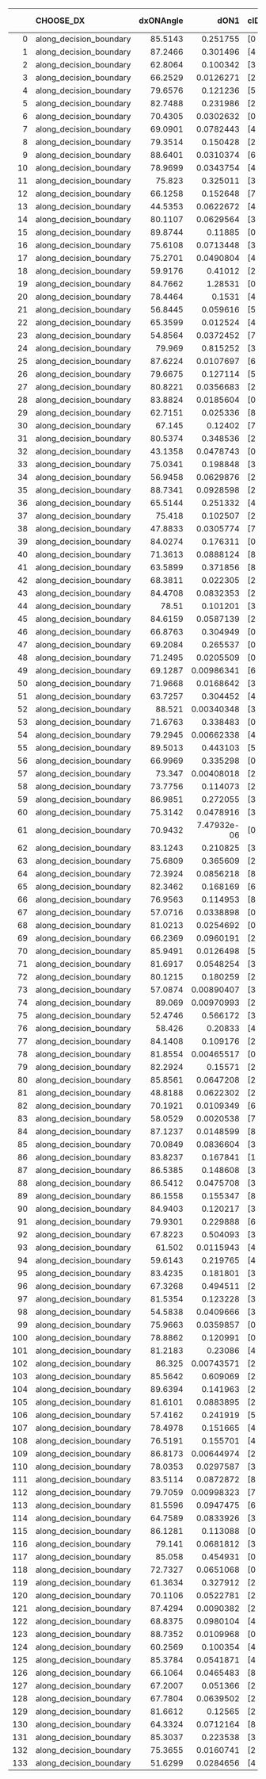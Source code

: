 |     | CHOOSE_DX               |   dxONAngle |        dON1 | cIDON1   |   dON_patch_1 |   nTON |         dON |   dxOFFAngle |       dOFF1 | cIDOFF1   |   dOFF_patch_1 |   nTOFF |        dOFF | SUCCESS   |   nExp |   dual_point_id |   subpoint_time_seconds |   total_execution_time |        logp |       dOFF/dON | Vote dOFF>dON   |
|----:|:------------------------|------------:|------------:|:---------|--------------:|-------:|------------:|-------------:|------------:|:----------|---------------:|--------:|------------:|:----------|-------:|----------------:|------------------------:|-----------------------:|------------:|---------------:|:----------------|
|   0 | along_decision_boundary |     85.5143 | 0.251755    | [0 8]    |   0.251755    |      1 | 0.251755    |      69.8321 | 9.81418e-05 | [1 8]     |    9.81418e-05 |       1 | 9.81418e-05 | False     |      1 |               6 |                1.38276  |                 7.104  |  0          |    0.000389831 | False           |
|   1 | along_decision_boundary |     87.2466 | 0.301496    | [4 7]    |   0.301496    |      1 | 0.301496    |      81.7948 | 0.297993    | [4 7]     |    0.297993    |       1 | 0.297993    | False     |      2 |               9 |                3.08055  |                10.2793 | -0.5        |    0.988382    | False           |
|   2 | along_decision_boundary |     62.8064 | 0.100342    | [3 8]    |   0.100342    |      1 | 0.100342    |      51.2707 | 0.00463719  | [3 8]     |    0.00463719  |       1 | 0.00463719  | False     |      3 |              11 |                1.86121  |                12.1975 | -1          |    0.0462136   | False           |
|   3 | along_decision_boundary |     66.2529 | 0.0126271   | [2 4]    |   0.0126271   |      1 | 0.0126271   |      83.5973 | 0.0511157   | [2 4]     |    0.0511157   |       1 | 0.0511157   | True      |      4 |              15 |                0.916245 |                13.275  | -1.5        |    4.0481      | True            |
|   4 | along_decision_boundary |     79.6576 | 0.121236    | [5 8]    |   0.121236    |      1 | 0.121236    |      87.2978 | 0.0242099   | [5 8]     |    0.0242099   |       1 | 0.0242099   | False     |      5 |              19 |                1.18652  |                23.513  | -0.5        |    0.199692    | False           |
|   5 | along_decision_boundary |     82.7488 | 0.231986    | [2 4]    |   0.231986    |      1 | 0.231986    |      68.737  | 0.0278814   | [2 4]     |    0.0278814   |       1 | 0.0278814   | False     |      6 |              21 |                3.13532  |                26.7154 | -0.9        |    0.120185    | False           |
|   6 | along_decision_boundary |     70.4305 | 0.0302632   | [0 1]    |   0.0302632   |      1 | 0.0302632   |      88.7144 | 0.0646385   | [0 1]     |    0.0646385   |       1 | 0.0646385   | True      |      7 |              25 |                1.55351  |                28.4061 | -1.33333    |    2.13588     | True            |
|   7 | along_decision_boundary |     69.0901 | 0.0782443   | [4 9]    |   0.0782443   |      1 | 0.0782443   |      71.1875 | 0.00358983  | [4 9]     |    0.00358983  |       1 | 0.00358983  | False     |      8 |              27 |                1.46916  |                29.9302 | -0.642857   |    0.0458797   | False           |
|   8 | along_decision_boundary |     79.3514 | 0.150428    | [2 3]    |   0.150428    |      1 | 0.150428    |      85.7026 | 0.00687083  | [2 3]     |    0.00687083  |       1 | 0.00687083  | False     |      9 |              28 |                2.72725  |                32.6665 | -1          |    0.0456752   | False           |
|   9 | along_decision_boundary |     88.6401 | 0.0310374   | [6 7]    |   0.0310374   |      1 | 0.0310374   |      81.2689 | 0.128541    | [6 7]     |    0.128541    |       1 | 0.128541    | True      |     10 |              29 |                1.64886  |                34.3223 | -1.38889    |    4.14147     | True            |
|  10 | along_decision_boundary |     78.9699 | 0.0343754   | [4 8]    |   0.0343754   |      1 | 0.0343754   |      80.7684 | 0.0354483   | [4 8]     |    0.0354483   |       1 | 0.0354483   | True      |     11 |              30 |                1.43595  |                35.7632 | -0.8        |    1.03121     | True            |
|  11 | along_decision_boundary |     75.823  | 0.325011    | [3 7]    |   0.325011    |      1 | 0.325011    |      72.9313 | 0.0723908   | [3 7]     |    0.0723908   |       1 | 0.0723908   | False     |     12 |              35 |                2.95376  |                45.3768 | -0.409091   |    0.222734    | False           |
|  12 | along_decision_boundary |     66.1258 | 0.152648    | [7 9]    |   0.152648    |      1 | 0.152648    |      65.9933 | 0.13039     | [7 9]     |    0.13039     |       1 | 0.13039     | False     |     13 |              38 |                2.37339  |                51.9737 | -0.666667   |    0.854188    | False           |
|  13 | along_decision_boundary |     44.5353 | 0.0622672   | [4 8]    |   0.0622672   |      1 | 0.0622672   |      56.5592 | 0.0867743   | [4 8]     |    0.0867743   |       1 | 0.0867743   | True      |     14 |              39 |                1.14267  |                53.1249 | -0.961538   |    1.39358     | True            |
|  14 | along_decision_boundary |     80.1107 | 0.0629564   | [3 8]    |   0.0629564   |      1 | 0.0629564   |      88.9442 | 0.228187    | [3 8]     |    0.228187    |       1 | 0.228187    | True      |     15 |              40 |                4.50879  |                57.6393 | -0.571429   |    3.62452     | True            |
|  15 | along_decision_boundary |     89.8744 | 0.11885     | [0 1]    |   0.11885     |      1 | 0.11885     |      87.5939 | 0.120361    | [0 1]     |    0.120361    |       1 | 0.120361    | True      |     16 |              44 |                1.92132  |                62.9528 | -0.3        |    1.01271     | True            |
|  16 | along_decision_boundary |     75.6108 | 0.0713448   | [3 7]    |   0.0713448   |      1 | 0.0713448   |      71.0214 | 0.0299539   | [3 7]     |    0.0299539   |       1 | 0.0299539   | False     |     17 |              46 |                2.03485  |                66.7498 | -0.125      |    0.419847    | False           |
|  17 | along_decision_boundary |     75.2701 | 0.0490804   | [4 6]    |   0.0490804   |      1 | 0.0490804   |      85.6817 | 0.0821778   | [4 6]     |    0.0821778   |       1 | 0.0821778   | True      |     18 |              47 |                1.6012   |                68.3581 | -0.264706   |    1.67435     | True            |
|  18 | along_decision_boundary |     59.9176 | 0.41012     | [2 6]    |   0.41012     |      1 | 0.41012     |      57.4871 | 0.238498    | [2 6]     |    0.238498    |       1 | 0.238498    | False     |     19 |              51 |                3.34973  |                79.3677 | -0.111111   |    0.581533    | False           |
|  19 | along_decision_boundary |     84.7662 | 1.28531     | [0 1]    |   1.28531     |      1 | 1.28531     |      71.9454 | 0.259857    | [0 1]     |    0.259857    |       1 | 0.259857    | False     |     20 |              55 |                5.65037  |                92.961  | -0.236842   |    0.202175    | False           |
|  20 | along_decision_boundary |     78.4464 | 0.1531      | [4 7]    |   0.1531      |      1 | 0.1531      |      76.9588 | 0.0432447   | [4 7]     |    0.0432447   |       1 | 0.0432447   | False     |     21 |              56 |                2.11881  |                95.0878 | -0.4        |    0.282461    | False           |
|  21 | along_decision_boundary |     56.8445 | 0.059616    | [5 9]    |   0.059616    |      1 | 0.059616    |      59.3749 | 0.278509    | [5 9]     |    0.278509    |       1 | 0.278509    | True      |     22 |              58 |                3.75216  |               100.561  | -0.595238   |    4.67171     | True            |
|  22 | along_decision_boundary |     65.3599 | 0.012524    | [4 8]    |   0.012524    |      1 | 0.012524    |      81.029  | 0.00254593  | [4 8]     |    0.00254593  |       1 | 0.00254593  | False     |     23 |              61 |                1.29346  |               101.984  | -0.363636   |    0.203284    | False           |
|  23 | along_decision_boundary |     54.8564 | 0.0372452   | [7 9]    |   0.0372452   |      1 | 0.0372452   |      62.9761 | 0.0647038   | [7 9]     |    0.0647038   |       1 | 0.0647038   | True      |     24 |              62 |                1.51493  |               103.504  | -0.543478   |    1.73724     | True            |
|  24 | along_decision_boundary |     79.969  | 0.815252    | [3 6]    |   0.815252    |      1 | 0.815252    |      66.6488 | 0.102869    | [3 6]     |    0.102869    |       1 | 0.102869    | False     |     25 |              64 |                5.1995   |               108.755  | -0.333333   |    0.12618     | False           |
|  25 | along_decision_boundary |     87.6224 | 0.0107697   | [6 8]    |   0.0107697   |      1 | 0.0107697   |      87.148  | 0.125577    | [6 8]     |    0.125577    |       1 | 0.125577    | True      |     26 |              70 |                2.03708  |               114.471  | -0.5        |   11.6602      | True            |
|  26 | along_decision_boundary |     79.6675 | 0.127114    | [5 9]    |   0.127114    |      1 | 0.127114    |      88.9622 | 0.0587715   | [5 9]     |    0.0587715   |       1 | 0.0587715   | False     |     27 |              71 |                2.6327   |               117.112  | -0.307692   |    0.462353    | False           |
|  27 | along_decision_boundary |     80.8221 | 0.0356683   | [2 4]    |   0.0356683   |      1 | 0.0356683   |      63.1221 | 0.0213748   | [2 4]     |    0.0213748   |       1 | 0.0213748   | False     |     28 |              75 |                1.5846   |               123.486  | -0.462963   |    0.599266    | False           |
|  28 | along_decision_boundary |     83.8824 | 0.0185604   | [0 9]    |   0.0185604   |      1 | 0.0185604   |      51.8575 | 0.046054    | [1 9]     |    0.046054    |       1 | 0.046054    | True      |     29 |              76 |                1.06706  |               124.559  | -0.642857   |    2.48131     | True            |
|  29 | along_decision_boundary |     62.7151 | 0.025336    | [8 9]    |   0.025336    |      1 | 0.025336    |      62.2838 | 0.223816    | [8 9]     |    0.223816    |       1 | 0.223816    | True      |     30 |              77 |                2.14638  |               126.714  | -0.431034   |    8.83392     | True            |
|  30 | along_decision_boundary |     67.145  | 0.12402     | [7 9]    |   0.12402     |      1 | 0.12402     |      71.7003 | 0.180117    | [7 9]     |    0.180117    |       1 | 0.180117    | True      |     31 |              78 |                2.36238  |               129.082  | -0.266667   |    1.45232     | True            |
|  31 | along_decision_boundary |     80.5374 | 0.348536    | [2 5]    |   0.348536    |      1 | 0.348536    |      86.1775 | 0.518753    | [2 5]     |    0.518753    |       1 | 0.518753    | True      |     32 |              79 |                5.26787  |               134.355  | -0.145161   |    1.48838     | True            |
|  32 | along_decision_boundary |     43.1358 | 0.0478743   | [0 9]    |   0.0478743   |      1 | 0.0478743   |      83.6182 | 0.0334066   | [1 9]     |    0.0334066   |       1 | 0.0334066   | False     |     33 |              82 |                1.48321  |               139.879  | -0.0625     |    0.697798    | False           |
|  33 | along_decision_boundary |     75.0341 | 0.198848    | [3 6]    |   0.198848    |      1 | 0.198848    |      78.9343 | 0.167356    | [3 6]     |    0.167356    |       1 | 0.167356    | False     |     34 |              85 |                2.33414  |               144.633  | -0.136364   |    0.841628    | False           |
|  34 | along_decision_boundary |     56.9458 | 0.0629876   | [2 4]    |   0.0629876   |      1 | 0.0629876   |      58.2244 | 0.0695446   | [2 4]     |    0.0695446   |       1 | 0.0695446   | True      |     35 |              86 |                1.55098  |               146.189  | -0.235294   |    1.1041      | True            |
|  35 | along_decision_boundary |     88.7341 | 0.0928598   | [2 9]    |   0.0928598   |      1 | 0.0928598   |      86.2747 | 0.100441    | [2 9]     |    0.100441    |       1 | 0.100441    | True      |     36 |              89 |                1.53848  |               147.828  | -0.128571   |    1.08164     | True            |
|  36 | along_decision_boundary |     65.5144 | 0.251332    | [4 9]    |   0.251332    |      1 | 0.251332    |      62.8084 | 0.199193    | [4 9]     |    0.199193    |       1 | 0.199193    | False     |     37 |              92 |                3.31002  |               153.004  | -0.0555556  |    0.792549    | False           |
|  37 | along_decision_boundary |     75.418  | 0.102507    | [2 9]    |   0.102507    |      1 | 0.102507    |      82.3486 | 0.152484    | [2 9]     |    0.152484    |       1 | 0.152484    | True      |     38 |              95 |                1.83541  |               157.167  | -0.121622   |    1.48756     | True            |
|  38 | along_decision_boundary |     47.8833 | 0.0305774   | [7 9]    |   0.0305774   |      1 | 0.0305774   |      49.0231 | 0.17427     | [7 9]     |    0.17427     |       1 | 0.17427     | True      |     39 |              96 |                2.65583  |               159.83   | -0.0526316  |    5.6993      | True            |
|  39 | along_decision_boundary |     84.0274 | 0.176311    | [0 1]    |   0.176311    |      1 | 0.176311    |      76.7363 | 0.0663485   | [0 1]     |    0.0663485   |       1 | 0.0663485   | False     |     40 |              97 |                3.04969  |               162.885  | -0.0128205  |    0.376314    | False           |
|  40 | along_decision_boundary |     71.3613 | 0.0888124   | [8 9]    |   0.0888124   |      1 | 0.0888124   |      78.1451 | 0.111048    | [8 9]     |    0.111048    |       1 | 0.111048    | True      |     41 |              98 |                2.1834   |               165.073  | -0.05       |    1.25036     | True            |
|  41 | along_decision_boundary |     63.5899 | 0.371856    | [8 9]    |   0.371856    |      1 | 0.371856    |      60.9756 | 0.281805    | [8 9]     |    0.281805    |       1 | 0.281805    | False     |     42 |              99 |                4.31989  |               169.404  | -0.0121951  |    0.757833    | False           |
|  42 | along_decision_boundary |     68.3811 | 0.022305    | [2 4]    |   0.022305    |      1 | 0.022305    |      62.3017 | 0.100663    | [2 4]     |    0.100663    |       1 | 0.100663    | True      |     43 |             100 |                1.53075  |               170.941  | -0.047619   |    4.513       | True            |
|  43 | along_decision_boundary |     84.4708 | 0.0832353   | [2 9]    |   0.0832353   |      1 | 0.0832353   |      77.5165 | 1.17421     | [2 9]     |    1.17421     |       1 | 1.17421     | True      |     44 |             101 |                9.44504  |               180.393  | -0.0116279  |   14.1071      | True            |
|  44 | along_decision_boundary |     78.51   | 0.101201    | [3 6]    |   0.101201    |      1 | 0.101201    |      79.7656 | 0.0344632   | [3 6]     |    0.0344632   |       1 | 0.0344632   | False     |     45 |             102 |                2.12927  |               182.528  | -0          |    0.340542    | False           |
|  45 | along_decision_boundary |     84.6159 | 0.0587139   | [2 3]    |   0.0587139   |      1 | 0.0587139   |      82.5253 | 0.126416    | [2 3]     |    0.126416    |       1 | 0.126416    | True      |     46 |             105 |                1.78511  |               188.256  | -0.0111111  |    2.15308     | True            |
|  46 | along_decision_boundary |     66.8763 | 0.304949    | [0 1]    |   0.304949    |      1 | 0.304949    |      59.1577 | 0.198285    | [0 1]     |    0.198285    |       1 | 0.198285    | False     |     47 |             107 |                3.01694  |               191.321  | -0          |    0.650224    | False           |
|  47 | along_decision_boundary |     69.2084 | 0.265537    | [0 1]    |   0.265537    |      1 | 0.265537    |      64.7158 | 0.105989    | [0 1]     |    0.105989    |       1 | 0.105989    | False     |     48 |             108 |                3.17573  |               194.502  | -0.0106383  |    0.399149    | False           |
|  48 | along_decision_boundary |     71.2495 | 0.0205509   | [0 1]    |   0.0205509   |      1 | 0.0205509   |      64.3874 | 0.00450611  | [0 1]     |    0.00450611  |       1 | 0.00450611  | False     |     49 |             109 |                1.02447  |               195.533  | -0.0416667  |    0.219266    | False           |
|  49 | along_decision_boundary |     69.1287 | 0.00986341  | [6 9]    |   0.00986341  |      1 | 0.00986341  |      89.1259 | 0.0555278   | [6 9]     |    0.0555278   |       1 | 0.0555278   | True      |     50 |             113 |                2.24756  |               197.913  | -0.0918367  |    5.62968     | True            |
|  50 | along_decision_boundary |     71.9668 | 0.0168642   | [3 6]    |   0.0168642   |      1 | 0.0168642   |      77.3877 | 0.167411    | [3 6]     |    0.167411    |       1 | 0.167411    | True      |     51 |             120 |                2.3808   |               212.631  | -0.04       |    9.927       | True            |
|  51 | along_decision_boundary |     63.7257 | 0.304452    | [4 7]    |   0.304452    |      1 | 0.304452    |      67.1576 | 0.0845395   | [4 7]     |    0.0845395   |       1 | 0.0845395   | False     |     52 |             121 |                4.45644  |               217.097  | -0.00980392 |    0.277678    | False           |
|  52 | along_decision_boundary |     88.521  | 0.00340348  | [3 8]    |   0.00340348  |      1 | 0.00340348  |      86.2087 | 0.0161577   | [3 8]     |    0.0161577   |       1 | 0.0161577   | True      |     53 |             122 |                1.32222  |               218.427  | -0.0384615  |    4.7474      | True            |
|  53 | along_decision_boundary |     71.6763 | 0.338483    | [0 3]    |   0.338483    |      1 | 0.338483    |      69.9481 | 0.126326    | [1 3]     |    0.126326    |       1 | 0.126326    | False     |     54 |             124 |                3.25316  |               221.738  | -0.00943396 |    0.373212    | False           |
|  54 | along_decision_boundary |     79.2945 | 0.00662338  | [4 7]    |   0.00662338  |      1 | 0.00662338  |      86.8647 | 1.37277     | [4 7]     |    1.37277     |       1 | 1.37277     | True      |     55 |             127 |                3.09128  |               224.916  | -0.037037   |  207.261       | True            |
|  55 | along_decision_boundary |     89.5013 | 0.443103    | [5 7]    |   0.443103    |      1 | 0.443103    |      81.4482 | 0.0559622   | [5 7]     |    0.0559622   |       1 | 0.0559622   | False     |     56 |             128 |                1.50408  |               226.43   | -0.00909091 |    0.126296    | False           |
|  56 | along_decision_boundary |     66.9969 | 0.335298    | [0 2]    |   0.335298    |      1 | 0.335298    |      75.6121 | 0.24668     | [1 2]     |    0.24668     |       1 | 0.24668     | False     |     57 |             130 |                5.06462  |               231.53   | -0.0357143  |    0.735705    | False           |
|  57 | along_decision_boundary |     73.347  | 0.00408018  | [2 8]    |   0.00408018  |      1 | 0.00408018  |      80.1586 | 0.530416    | [2 8]     |    0.530416    |       1 | 0.530416    | True      |     58 |             131 |                1.90885  |               233.444  | -0.0789474  |  129.998       | True            |
|  58 | along_decision_boundary |     73.7756 | 0.114073    | [2 4]    |   0.114073    |      1 | 0.114073    |      86.1995 | 0.00167087  | [2 4]     |    0.00167087  |       1 | 0.00167087  | False     |     59 |             132 |                1.14146  |               234.591  | -0.0344828  |    0.0146473   | False           |
|  59 | along_decision_boundary |     86.9851 | 0.272055    | [3 5]    |   0.272055    |      1 | 0.272055    |      82.4824 | 0.0923525   | [3 5]     |    0.0923525   |       1 | 0.0923525   | False     |     60 |             133 |                2.43467  |               237.035  | -0.0762712  |    0.339462    | False           |
|  60 | along_decision_boundary |     75.3142 | 0.0478916   | [3 8]    |   0.0478916   |      1 | 0.0478916   |      68.7922 | 0.169966    | [3 8]     |    0.169966    |       1 | 0.169966    | True      |     61 |             137 |                2.31857  |               242.434  | -0.133333   |    3.54896     | True            |
|  61 | along_decision_boundary |     70.9432 | 7.47932e-06 | [0 9]    |   7.47932e-06 |      1 | 7.47932e-06 |      77.8716 | 0.0441393   | [1 9]     |    0.0441393   |       1 | 0.0441393   | True      |     62 |             138 |                0.931387 |               243.377  | -0.0737705  | 5901.52        | True            |
|  62 | along_decision_boundary |     83.1243 | 0.210825    | [3 9]    |   0.210825    |      1 | 0.210825    |      83.689  | 0.301371    | [3 9]     |    0.301371    |       1 | 0.301371    | True      |     63 |             142 |                2.05019  |               250.771  | -0.0322581  |    1.42949     | True            |
|  63 | along_decision_boundary |     75.6809 | 0.365609    | [2 6]    |   0.365609    |      1 | 0.365609    |      76.4983 | 0.318444    | [2 6]     |    0.318444    |       1 | 0.318444    | False     |     64 |             147 |                4.78777  |               264.819  | -0.00793651 |    0.870997    | False           |
|  64 | along_decision_boundary |     72.3924 | 0.0856218   | [8 9]    |   0.0856218   |      1 | 0.0856218   |      89.7814 | 0.211908    | [8 9]     |    0.211908    |       1 | 0.211908    | True      |     65 |             148 |                2.59823  |               267.426  | -0.03125    |    2.47493     | True            |
|  65 | along_decision_boundary |     82.3462 | 0.168169    | [6 9]    |   0.168169    |      1 | 0.168169    |      76.8876 | 0.000153412 | [6 9]     |    0.000153412 |       1 | 0.000153412 | False     |     66 |             150 |                1.78051  |               270.536  | -0.00769231 |    0.000912248 | False           |
|  66 | along_decision_boundary |     76.9563 | 0.114953    | [8 9]    |   0.114953    |      1 | 0.114953    |      67.9652 | 0.0882968   | [8 9]     |    0.0882968   |       1 | 0.0882968   | False     |     67 |             152 |                3.2607   |               275.905  | -0.030303   |    0.768109    | False           |
|  67 | along_decision_boundary |     57.0716 | 0.0338898   | [0 9]    |   0.0338898   |      1 | 0.0338898   |      73.7989 | 0.347619    | [1 9]     |    0.347619    |       1 | 0.347619    | True      |     68 |             153 |                3.2012   |               279.115  | -0.0671642  |   10.2573      | True            |
|  68 | along_decision_boundary |     81.0213 | 0.0254692   | [0 1]    |   0.0254692   |      1 | 0.0254692   |      89.4373 | 0.160236    | [0 1]     |    0.160236    |       1 | 0.160236    | True      |     69 |             160 |                1.92391  |               289.164  | -0.0294118  |    6.29136     | True            |
|  69 | along_decision_boundary |     66.2369 | 0.0960191   | [2 4]    |   0.0960191   |      1 | 0.0960191   |      72.8634 | 0.210338    | [2 4]     |    0.210338    |       1 | 0.210338    | True      |     70 |             161 |                2.73473  |               291.907  | -0.00724638 |    2.19059     | True            |
|  70 | along_decision_boundary |     85.9491 | 0.0126498   | [5 9]    |   0.0126498   |      1 | 0.0126498   |      86.3486 | 0.108889    | [5 9]     |    0.108889    |       1 | 0.108889    | True      |     71 |             165 |                1.75569  |               293.816  | -0          |    8.60796     | True            |
|  71 | along_decision_boundary |     81.6917 | 0.0548254   | [3 5]    |   0.0548254   |      1 | 0.0548254   |      84.7255 | 0.020342    | [3 5]     |    0.020342    |       1 | 0.020342    | False     |     72 |             169 |                1.90727  |               299.823  | -0.00704225 |    0.371032    | False           |
|  72 | along_decision_boundary |     80.1215 | 0.180259    | [2 4]    |   0.180259    |      1 | 0.180259    |      67.3338 | 0.0323619   | [2 4]     |    0.0323619   |       1 | 0.0323619   | False     |     73 |             170 |                2.87267  |               302.704  | -0          |    0.17953     | False           |
|  73 | along_decision_boundary |     57.0874 | 0.00890407  | [3 8]    |   0.00890407  |      1 | 0.00890407  |      70.6393 | 0.163223    | [3 8]     |    0.163223    |       1 | 0.163223    | True      |     74 |             172 |                2.00909  |               306.76   | -0.00684932 |   18.3313      | True            |
|  74 | along_decision_boundary |     89.069  | 0.00970993  | [2 3]    |   0.00970993  |      1 | 0.00970993  |      81.087  | 0.0507856   | [2 3]     |    0.0507856   |       1 | 0.0507856   | True      |     75 |             174 |                1.42212  |               308.243  | -0          |    5.23027     | True            |
|  75 | along_decision_boundary |     52.4746 | 0.566172    | [3 7]    |   0.566172    |      1 | 0.566172    |      60.3837 | 0.230575    | [3 7]     |    0.230575    |       1 | 0.230575    | False     |     76 |             176 |                4.35312  |               316.162  | -0.00666667 |    0.407252    | False           |
|  76 | along_decision_boundary |     58.426  | 0.20833     | [4 8]    |   0.20833     |      1 | 0.20833     |      73.4137 | 0.0176362   | [4 8]     |    0.0176362   |       1 | 0.0176362   | False     |     77 |             180 |                2.37143  |               326.399  | -0          |    0.0846552   | False           |
|  77 | along_decision_boundary |     84.1408 | 0.109176    | [2 6]    |   0.109176    |      1 | 0.109176    |      86.0549 | 0.266624    | [2 6]     |    0.266624    |       1 | 0.266624    | True      |     78 |             181 |                4.42213  |               330.827  | -0.00649351 |    2.44214     | True            |
|  78 | along_decision_boundary |     81.8554 | 0.00465517  | [0 1]    |   0.00465517  |      1 | 0.00465517  |      89.121  | 0.0620854   | [0 1]     |    0.0620854   |       1 | 0.0620854   | True      |     79 |             183 |                1.74228  |               336.337  | -0          |   13.3369      | True            |
|  79 | along_decision_boundary |     82.2924 | 0.15571     | [2 4]    |   0.15571     |      1 | 0.15571     |      73.6094 | 0.25646     | [2 4]     |    0.25646     |       1 | 0.25646     | True      |     80 |             190 |                2.70156  |               343.492  | -0.00632911 |    1.64703     | True            |
|  80 | along_decision_boundary |     85.8561 | 0.0647208   | [2 3]    |   0.0647208   |      1 | 0.0647208   |      86.4744 | 0.0725461   | [2 3]     |    0.0725461   |       1 | 0.0725461   | True      |     81 |             191 |                1.86504  |               345.364  | -0.025      |    1.12091     | True            |
|  81 | along_decision_boundary |     48.8188 | 0.0622302   | [2 4]    |   0.0622302   |      1 | 0.0622302   |      73.1033 | 0.0438647   | [2 4]     |    0.0438647   |       1 | 0.0438647   | False     |     82 |             192 |                2.03523  |               347.408  | -0.0555556  |    0.704878    | False           |
|  82 | along_decision_boundary |     70.1921 | 0.0109349   | [6 9]    |   0.0109349   |      1 | 0.0109349   |      63.805  | 0.174368    | [6 9]     |    0.174368    |       1 | 0.174368    | True      |     83 |             194 |                2.28416  |               351.075  | -0.0243902  |   15.946       | True            |
|  83 | along_decision_boundary |     58.0529 | 0.0020538   | [7 9]    |   0.0020538   |      1 | 0.0020538   |      69.116  | 0.193897    | [7 9]     |    0.193897    |       1 | 0.193897    | True      |     84 |             202 |                1.53131  |               361.82   | -0.0542169  |   94.4088      | True            |
|  84 | along_decision_boundary |     87.1237 | 0.0148599   | [8 9]    |   0.0148599   |      1 | 0.0148599   |      85.8422 | 0.24249     | [8 9]     |    0.24249     |       1 | 0.24249     | True      |     85 |             205 |                3.17615  |               368.511  | -0.0952381  |   16.3184      | True            |
|  85 | along_decision_boundary |     70.0849 | 0.0836604   | [3 7]    |   0.0836604   |      1 | 0.0836604   |      76.5467 | 0.00543815  | [3 7]     |    0.00543815  |       1 | 0.00543815  | False     |     86 |             206 |                1.69952  |               370.217  | -0.147059   |    0.0650026   | False           |
|  86 | along_decision_boundary |     83.8237 | 0.167841    | [1 2]    |   0.167841    |      1 | 0.167841    |      72.5895 | 0.135703    | [0 2]     |    0.135703    |       1 | 0.135703    | False     |     87 |             208 |                3.14726  |               375.404  | -0.0930233  |    0.808523    | False           |
|  87 | along_decision_boundary |     86.5385 | 0.148608    | [3 8]    |   0.148608    |      1 | 0.148608    |      68.9655 | 0.0571006   | [3 8]     |    0.0571006   |       1 | 0.0571006   | False     |     88 |             210 |                2.71523  |               379.677  | -0.0517241  |    0.384237    | False           |
|  88 | along_decision_boundary |     86.5412 | 0.0475708   | [3 6]    |   0.0475708   |      1 | 0.0475708   |      83.8148 | 0.898616    | [3 6]     |    0.898616    |       1 | 0.898616    | True      |     89 |             211 |                5.63921  |               385.321  | -0.0227273  |   18.8901      | True            |
|  89 | along_decision_boundary |     86.1558 | 0.155347    | [8 9]    |   0.155347    |      1 | 0.155347    |      81.1747 | 0.0720182   | [8 9]     |    0.0720182   |       1 | 0.0720182   | False     |     90 |             213 |                1.34112  |               390.446  | -0.0505618  |    0.463596    | False           |
|  90 | along_decision_boundary |     84.9403 | 0.120217    | [3 8]    |   0.120217    |      1 | 0.120217    |      84.4076 | 0.433879    | [3 8]     |    0.433879    |       1 | 0.433879    | True      |     91 |             214 |                3.51342  |               393.967  | -0.0222222  |    3.60914     | True            |
|  91 | along_decision_boundary |     79.9301 | 0.229888    | [6 7]    |   0.229888    |      1 | 0.229888    |      76.0146 | 0.114404    | [6 7]     |    0.114404    |       1 | 0.114404    | False     |     92 |             216 |                2.35743  |               396.363  | -0.0494505  |    0.497649    | False           |
|  92 | along_decision_boundary |     67.8223 | 0.504093    | [3 6]    |   0.504093    |      1 | 0.504093    |      76.1925 | 0.212157    | [3 6]     |    0.212157    |       1 | 0.212157    | False     |     93 |             219 |                6.54701  |               407.036  | -0.0217391  |    0.420869    | False           |
|  93 | along_decision_boundary |     61.502  | 0.0115943   | [4 8]    |   0.0115943   |      1 | 0.0115943   |      63.4624 | 0.060463    | [4 8]     |    0.060463    |       1 | 0.060463    | True      |     94 |             224 |                1.78615  |               409.014  | -0.00537634 |    5.21487     | True            |
|  94 | along_decision_boundary |     59.6143 | 0.219765    | [4 6]    |   0.219765    |      1 | 0.219765    |      65.4045 | 0.10695     | [4 6]     |    0.10695     |       1 | 0.10695     | False     |     95 |             225 |                2.65537  |               411.679  | -0.0212766  |    0.486653    | False           |
|  95 | along_decision_boundary |     83.4235 | 0.181801    | [3 7]    |   0.181801    |      1 | 0.181801    |      81.43   | 0.0475206   | [3 7]     |    0.0475206   |       1 | 0.0475206   | False     |     96 |             226 |                2.10042  |               413.787  | -0.00526316 |    0.261389    | False           |
|  96 | along_decision_boundary |     67.3268 | 0.494511    | [2 6]    |   0.494511    |      1 | 0.494511    |      63.636  | 0.0235425   | [2 6]     |    0.0235425   |       1 | 0.0235425   | False     |     97 |             227 |                3.40848  |               417.203  | -0          |    0.0476077   | False           |
|  97 | along_decision_boundary |     81.5354 | 0.123228    | [3 8]    |   0.123228    |      1 | 0.123228    |      79.145  | 0.0309972   | [3 8]     |    0.0309972   |       1 | 0.0309972   | False     |     98 |             229 |                2.31442  |               419.566  | -0.00515464 |    0.251544    | False           |
|  98 | along_decision_boundary |     54.5838 | 0.0409666   | [3 7]    |   0.0409666   |      1 | 0.0409666   |      56.6522 | 0.037462    | [3 7]     |    0.037462    |       1 | 0.037462    | False     |     99 |             234 |                2.24679  |               421.979  | -0.0204082  |    0.914453    | False           |
|  99 | along_decision_boundary |     75.9663 | 0.0359857   | [0 1]    |   0.0359857   |      1 | 0.0359857   |      83.9255 | 0.0751421   | [0 1]     |    0.0751421   |       1 | 0.0751421   | True      |    100 |             236 |                1.5409   |               423.581  | -0.0454545  |    2.08811     | True            |
| 100 | along_decision_boundary |     78.8862 | 0.120991    | [0 1]    |   0.120991    |      1 | 0.120991    |      72.8414 | 0.0243722   | [0 1]     |    0.0243722   |       1 | 0.0243722   | False     |    101 |             238 |                2.4635   |               426.082  | -0.02       |    0.201437    | False           |
| 101 | along_decision_boundary |     81.2183 | 0.23086     | [4 8]    |   0.23086     |      1 | 0.23086     |      81.2386 | 0.179027    | [4 8]     |    0.179027    |       1 | 0.179027    | False     |    102 |             239 |                2.87184  |               428.964  | -0.0445545  |    0.775477    | False           |
| 102 | along_decision_boundary |     86.325  | 0.00743571  | [2 9]    |   0.00743571  |      1 | 0.00743571  |      78.6029 | 0.0701058   | [2 9]     |    0.0701058   |       1 | 0.0701058   | True      |    103 |             240 |                1.45006  |               430.425  | -0.0784314  |    9.42825     | True            |
| 103 | along_decision_boundary |     85.5642 | 0.609069    | [2 4]    |   0.609069    |      1 | 0.609069    |      72.4039 | 0.367807    | [2 4]     |    0.367807    |       1 | 0.367807    | False     |    104 |             241 |                5.13569  |               435.569  | -0.0436893  |    0.603883    | False           |
| 104 | along_decision_boundary |     89.6394 | 0.141963    | [2 4]    |   0.141963    |      1 | 0.141963    |      74.3378 | 0.0059741   | [2 4]     |    0.0059741   |       1 | 0.0059741   | False     |    105 |             243 |                1.06445  |               436.665  | -0.0769231  |    0.0420822   | False           |
| 105 | along_decision_boundary |     81.6101 | 0.0883895   | [2 4]    |   0.0883895   |      1 | 0.0883895   |      68.8813 | 0.0739289   | [2 4]     |    0.0739289   |       1 | 0.0739289   | False     |    106 |             245 |                1.46965  |               438.202  | -0.119048   |    0.8364      | False           |
| 106 | along_decision_boundary |     57.4162 | 0.241919    | [5 7]    |   0.241919    |      1 | 0.241919    |      66.6968 | 0.0293775   | [5 7]     |    0.0293775   |       1 | 0.0293775   | False     |    107 |             246 |                1.01955  |               439.23   | -0.169811   |    0.121435    | False           |
| 107 | along_decision_boundary |     78.4978 | 0.151665    | [4 7]    |   0.151665    |      1 | 0.151665    |      64.8065 | 0.164155    | [4 7]     |    0.164155    |       1 | 0.164155    | True      |    108 |             249 |                3.90227  |               447.906  | -0.228972   |    1.08235     | True            |
| 108 | along_decision_boundary |     76.5191 | 0.155701    | [4 7]    |   0.155701    |      1 | 0.155701    |      77.1871 | 0.0377366   | [4 7]     |    0.0377366   |       1 | 0.0377366   | False     |    109 |             250 |                2.14786  |               450.059  | -0.166667   |    0.242366    | False           |
| 109 | along_decision_boundary |     86.8173 | 0.00644974  | [2 4]    |   0.00644974  |      1 | 0.00644974  |      79.8682 | 0.162592    | [2 4]     |    0.162592    |       1 | 0.162592    | True      |    110 |             251 |                2.94626  |               453.014  | -0.224771   |   25.2091      | True            |
| 110 | along_decision_boundary |     78.0353 | 0.0297587   | [3 6]    |   0.0297587   |      1 | 0.0297587   |      80.9436 | 0.080994    | [3 6]     |    0.080994    |       1 | 0.080994    | True      |    111 |             252 |                1.49318  |               454.513  | -0.163636   |    2.72169     | True            |
| 111 | along_decision_boundary |     83.5114 | 0.0872872   | [8 9]    |   0.0872872   |      1 | 0.0872872   |      82.893  | 0.389727    | [8 9]     |    0.389727    |       1 | 0.389727    | True      |    112 |             256 |                3.56499  |               462.216  | -0.112613   |    4.46488     | True            |
| 112 | along_decision_boundary |     79.7059 | 0.00998323  | [7 8]    |   0.00998323  |      1 | 0.00998323  |      89.0079 | 0.0459555   | [7 8]     |    0.0459555   |       1 | 0.0459555   | True      |    113 |             259 |                1.11183  |               465.125  | -0.0714286  |    4.60328     | True            |
| 113 | along_decision_boundary |     81.5596 | 0.0947475   | [6 9]    |   0.0947475   |      1 | 0.0947475   |      79.3776 | 0.648649    | [6 9]     |    0.648649    |       1 | 0.648649    | True      |    114 |             262 |                3.70064  |               472.891  | -0.039823   |    6.84608     | True            |
| 114 | along_decision_boundary |     64.7589 | 0.0833926   | [3 6]    |   0.0833926   |      1 | 0.0833926   |      83.5936 | 0.142876    | [3 6]     |    0.142876    |       1 | 0.142876    | True      |    115 |             264 |                2.47707  |               475.427  | -0.0175439  |    1.7133      | True            |
| 115 | along_decision_boundary |     86.1281 | 0.113088    | [0 9]    |   0.113088    |      1 | 0.113088    |      76.2966 | 9.74839e-05 | [0 9]     |    9.74839e-05 |       1 | 9.74839e-05 | False     |    116 |             265 |                1.37156  |               476.809  | -0.00434783 |    0.000862018 | False           |
| 116 | along_decision_boundary |     79.141  | 0.0681812   | [3 6]    |   0.0681812   |      1 | 0.0681812   |      85.4372 | 0.0589366   | [3 6]     |    0.0589366   |       1 | 0.0589366   | False     |    117 |             266 |                1.73213  |               478.547  | -0.0172414  |    0.864411    | False           |
| 117 | along_decision_boundary |     85.058  | 0.454931    | [0 1]    |   0.454931    |      1 | 0.454931    |      78.9954 | 0.309794    | [0 1]     |    0.309794    |       1 | 0.309794    | False     |    118 |             268 |                3.29802  |               481.909  | -0.0384615  |    0.680969    | False           |
| 118 | along_decision_boundary |     72.7327 | 0.0651068   | [0 8]    |   0.0651068   |      1 | 0.0651068   |      85.1956 | 0.0120704   | [1 8]     |    0.0120704   |       1 | 0.0120704   | False     |    119 |             270 |                1.42527  |               486.674  | -0.0677966  |    0.185393    | False           |
| 119 | along_decision_boundary |     61.3634 | 0.327912    | [2 7]    |   0.327912    |      1 | 0.327912    |      57.6576 | 0.093645    | [2 7]     |    0.093645    |       1 | 0.093645    | False     |    120 |             272 |                2.5183   |               489.241  | -0.105042   |    0.28558     | False           |
| 120 | along_decision_boundary |     70.1106 | 0.0522781   | [2 4]    |   0.0522781   |      1 | 0.0522781   |      74.0414 | 0.188658    | [2 4]     |    0.188658    |       1 | 0.188658    | True      |    121 |             274 |                2.20011  |               495.389  | -0.15       |    3.60874     | True            |
| 121 | along_decision_boundary |     87.4294 | 0.0090382   | [2 7]    |   0.0090382   |      1 | 0.0090382   |      87.4273 | 0.236883    | [2 7]     |    0.236883    |       1 | 0.236883    | True      |    122 |             278 |                3.00633  |               500.227  | -0.103306   |   26.2091      | True            |
| 122 | along_decision_boundary |     68.8375 | 0.0980104   | [4 5]    |   0.0980104   |      1 | 0.0980104   |      72.1079 | 0.390692    | [4 5]     |    0.390692    |       1 | 0.390692    | True      |    123 |             284 |                5.00544  |               508.317  | -0.0655738  |    3.98623     | True            |
| 123 | along_decision_boundary |     88.7352 | 0.0109968   | [0 8]    |   0.0109968   |      1 | 0.0109968   |      72.6133 | 8.04686e-05 | [1 8]     |    8.04686e-05 |       1 | 8.04686e-05 | False     |    124 |             286 |                1.53731  |               513.796  | -0.0365854  |    0.00731745  | False           |
| 124 | along_decision_boundary |     60.2569 | 0.100354    | [4 8]    |   0.100354    |      1 | 0.100354    |      65.0703 | 1.00328     | [4 8]     |    1.00328     |       1 | 1.00328     | True      |    125 |             288 |                3.93257  |               517.774  | -0.0645161  |    9.99742     | True            |
| 125 | along_decision_boundary |     85.3784 | 0.0541871   | [4 7]    |   0.0541871   |      1 | 0.0541871   |      75.6885 | 0.0668739   | [4 7]     |    0.0668739   |       1 | 0.0668739   | True      |    126 |             290 |                1.89057  |               519.718  | -0.036      |    1.23413     | True            |
| 126 | along_decision_boundary |     66.1064 | 0.0465483   | [8 9]    |   0.0465483   |      1 | 0.0465483   |      58.2149 | 0.0207029   | [8 9]     |    0.0207029   |       1 | 0.0207029   | False     |    127 |             291 |                1.27013  |               520.996  | -0.015873   |    0.444761    | False           |
| 127 | along_decision_boundary |     67.2007 | 0.051366    | [2 7]    |   0.051366    |      1 | 0.051366    |      71.0141 | 0.0586447   | [2 7]     |    0.0586447   |       1 | 0.0586447   | True      |    128 |             293 |                2.07647  |               523.117  | -0.0354331  |    1.1417      | True            |
| 128 | along_decision_boundary |     67.7804 | 0.0639502   | [2 5]    |   0.0639502   |      1 | 0.0639502   |      72.8946 | 0.0990766   | [2 5]     |    0.0990766   |       1 | 0.0990766   | True      |    129 |             294 |                3.33369  |               526.461  | -0.015625   |    1.54928     | True            |
| 129 | along_decision_boundary |     81.6612 | 0.12565     | [2 7]    |   0.12565     |      1 | 0.12565     |      84.6054 | 0.163267    | [2 7]     |    0.163267    |       1 | 0.163267    | True      |    130 |             298 |                1.63097  |               531.433  | -0.00387597 |    1.29938     | True            |
| 130 | along_decision_boundary |     64.3324 | 0.0712164   | [8 9]    |   0.0712164   |      1 | 0.0712164   |      69.7016 | 0.251908    | [8 9]     |    0.251908    |       1 | 0.251908    | True      |    131 |             299 |                3.90339  |               535.347  | -0          |    3.53722     | True            |
| 131 | along_decision_boundary |     85.3037 | 0.223538    | [3 7]    |   0.223538    |      1 | 0.223538    |      68.4436 | 0.193932    | [3 7]     |    0.193932    |       1 | 0.193932    | False     |    132 |             302 |                2.63441  |               538.07   | -0.00381679 |    0.867555    | False           |
| 132 | along_decision_boundary |     75.3655 | 0.0160741   | [2 6]    |   0.0160741   |      1 | 0.0160741   |      87.6309 | 0.0159172   | [2 6]     |    0.0159172   |       1 | 0.0159172   | False     |    133 |             305 |                1.05727  |               539.216  | -0          |    0.99024     | False           |
| 133 | along_decision_boundary |     51.6299 | 0.0284656   | [4 8]    |   0.0284656   |      1 | 0.0284656   |      82.2311 | 0.0369082   | [4 8]     |    0.0369082   |       1 | 0.0369082   | True      |    134 |             306 |                1.03201  |               540.253  | -0.0037594  |    1.29659     | True            |